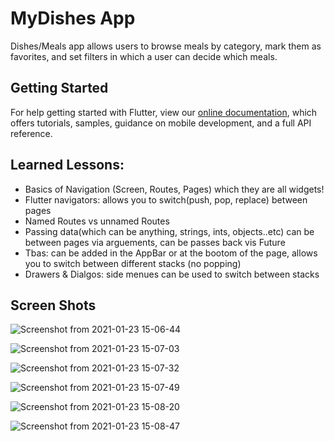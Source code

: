 # MyDishes App
Dishes/Meals app allows users to browse meals by category, mark them as favorites, and set filters in which a user can decide which meals. 

## Getting Started

For help getting started with Flutter, view our
[online documentation](https://flutter.dev/docs), which offers tutorials,
samples, guidance on mobile development, and a full API reference.

## Learned Lessons:
 - Basics of Navigation (Screen, Routes, Pages) which they are all widgets!
 - Flutter navigators: allows you to switch(push, pop, replace) between pages
 - Named Routes vs unnamed Routes
 - Passing data(which can be anything, strings, ints, objects..etc) can be between pages via arguements, can be passes back vis Future 
 - Tbas: can be added in the AppBar or at the bootom of the page, allows you to switch between different stacks (no popping) 
 - Drawers & Dialgos: side menues can be used to switch between stacks 

## Screen Shots 
 
![Screenshot from 2021-01-23 15-06-44](https://user-images.githubusercontent.com/32111609/106398088-f76df480-63de-11eb-9d50-9479616ff939.png)

![Screenshot from 2021-01-23 15-07-03](https://user-images.githubusercontent.com/32111609/106398110-018ff300-63df-11eb-8137-19f8db0969fe.png)

![Screenshot from 2021-01-23 15-07-32](https://user-images.githubusercontent.com/32111609/106398113-0359b680-63df-11eb-8898-dba5fe9d5ad4.png)

![Screenshot from 2021-01-23 15-07-49](https://user-images.githubusercontent.com/32111609/106398117-05237a00-63df-11eb-831f-1444155f8eb0.png)

![Screenshot from 2021-01-23 15-08-20](https://user-images.githubusercontent.com/32111609/106398118-0785d400-63df-11eb-9dc3-6cfab03a8fb1.png)

![Screenshot from 2021-01-23 15-08-47](https://user-images.githubusercontent.com/32111609/106398121-094f9780-63df-11eb-8010-20ec4cb90e40.png)


